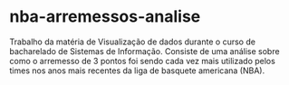 # nba-arremessos-analise
Trabalho da matéria de Visualização de dados durante o curso de bacharelado de Sistemas de Informação. Consiste de uma análise sobre como o arremesso de 3 pontos foi sendo cada vez mais utilizado pelos times nos anos mais recentes da liga de basquete americana (NBA). 
